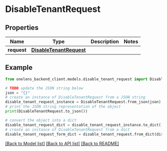 # DisableTenantRequest


## Properties

Name | Type | Description | Notes
------------ | ------------- | ------------- | -------------
**request** | [**DisableTenantRequest**](DisableTenantRequest.md) |  | 

## Example

```python
from onelens_backend_client.models.disable_tenant_request import DisableTenantRequest

# TODO update the JSON string below
json = "{}"
# create an instance of DisableTenantRequest from a JSON string
disable_tenant_request_instance = DisableTenantRequest.from_json(json)
# print the JSON string representation of the object
print(DisableTenantRequest.to_json())

# convert the object into a dict
disable_tenant_request_dict = disable_tenant_request_instance.to_dict()
# create an instance of DisableTenantRequest from a dict
disable_tenant_request_form_dict = disable_tenant_request.from_dict(disable_tenant_request_dict)
```
[[Back to Model list]](../README.md#documentation-for-models) [[Back to API list]](../README.md#documentation-for-api-endpoints) [[Back to README]](../README.md)



